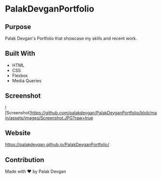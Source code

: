 # PalakDevganPortfolio

## Purpose
Palak Devgan's Portfolio that showcase my skills and recent work. 

## Built With
* HTML
* CSS
* Flexbox
* Media Queries

## Screenshot
![Screenshot]https://github.com/palakdevgan/PalakDevganPortfolio/blob/main/assets/images/Screenshot.JPG?raw=true

## Website
https://palakdevgan.github.io/PalakDevganPortfolio/

## Contribution
Made with ❤️ by Palak Devgan

